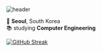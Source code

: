 ![header](https://capsule-render.vercel.app/api?type=wave&color=95c3ff&height=230&section=header&text=go-wt-flow&fontColor=ffffff&fontSize=30)

📍 **Seoul**, South Korea  
📚 studying **Computer Engineering**

[![GitHub Streak](https://streak-stats.demolab.com?user=go-wt-flow&theme=transparent&card_width=800)](https://git.io/streak-stats)
